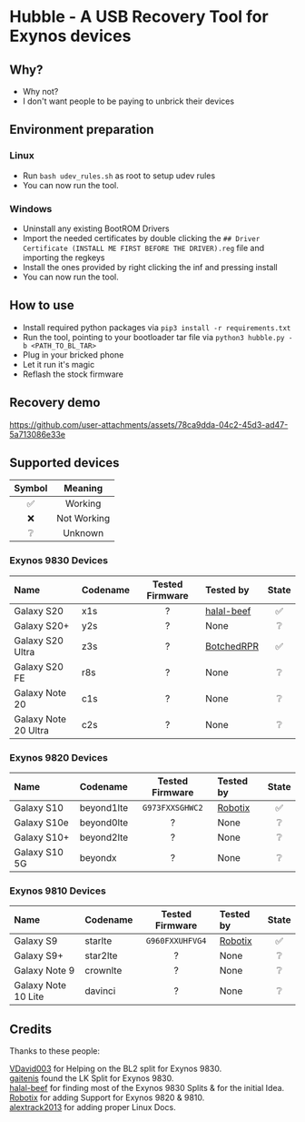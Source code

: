 # Hubble - A USB Recovery Tool for Exynos devices

## Why?

  - Why not?
  - I don't want people to be paying to unbrick their devices

## Environment preparation

### Linux

  - Run ```bash udev_rules.sh``` as root to setup udev rules
  - You can now run the tool.

### Windows

  - Uninstall any existing BootROM Drivers
  - Import the needed certificates by double clicking the ```## Driver Certificate (INSTALL ME FIRST BEFORE THE DRIVER).reg``` file and importing the regkeys
  - Install the ones provided by right clicking the inf and pressing install
  - You can now run the tool.

## How to use

  - Install required python packages via ```pip3 install -r requirements.txt```
  - Run the tool, pointing to your bootloader tar file via ```python3 hubble.py -b <PATH_TO_BL_TAR>```
  - Plug in your bricked phone
  - Let it run it's magic
  - Reflash the stock firmware

## Recovery demo

https://github.com/user-attachments/assets/78ca9dda-04c2-45d3-ad47-5a713086e33e

## Supported devices

| Symbol | Meaning      |
|:------:|:------------:|
| ✅     | Working     |
| ❌     | Not Working |
| ❔     | Unknown     |

### Exynos 9830 Devices

| Name                 | Codename | Tested Firmware | Tested by                                   | State |
|:---------------------|:---------|:---------------:|:--------------------------------------------|:-----:|
| Galaxy S20           | x1s      | ?               | [halal-beef](https://github.com/halal-beef) | ✅    |
| Galaxy S20+          | y2s      | ?               | None                                        | ❔    |
| Galaxy S20 Ultra     | z3s      | ?               | [BotchedRPR](https://github.com/BotchedRPR) | ✅    |
| Galaxy S20 FE        | r8s      | ?               | None                                        | ❔    |
| Galaxy Note 20       | c1s      | ?               | None                                        | ❔    |
| Galaxy Note 20 Ultra | c2s      | ?               | None                                        | ❔    |

### Exynos 9820 Devices

| Name          | Codename   | Tested Firmware | Tested by                               | State |
|:--------------|:-----------|:---------------:|:----------------------------------------|:-----:|
| Galaxy S10    | beyond1lte | `G973FXXSGHWC2` | [Robotix](https://github.com/Robotix22) | ✅    |
| Galaxy S10e   | beyond0lte | ?               | None                                    | ❔    |
| Galaxy S10+   | beyond2lte | ?               | None                                    | ❔    |
| Galaxy S10 5G | beyondx    | ?               | None                                    | ❔    |

### Exynos 9810 Devices

| Name                | Codename   | Tested Firmware | Tested by                               | State |
|:--------------------|:-----------|:---------------:|:----------------------------------------|:-----:|
| Galaxy S9           | starlte    | `G960FXXUHFVG4` | [Robotix](https://github.com/Robotix22) | ✅    |
| Galaxy S9+          | star2lte   | ?               | None                                    | ❔    |
| Galaxy Note 9       | crownlte   | ?               | None                                    | ❔    |
| Galaxy Note 10 Lite | davinci    | ?               | None                                    | ❔    |

## Credits

Thanks to these people:

[VDavid003](https://github.com/vdavid003) for Helping on the BL2 split for Exynos 9830. <br>
[gaitenis](https://xdaforums.com/m/gaitenis.13049039) found the LK Split for Exynos 9830. <br>
[halal-beef](https://github.com/halal-beef) for finding most of the Exynos 9830 Splits & for the initial Idea. <br>
[Robotix](https://github.com/Robotix22) for adding Support for Exynos 9820 & 9810. <br>
[alextrack2013](https://github.com/alextrack2013) for adding proper Linux Docs.
